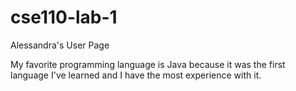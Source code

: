 # cse110-lab-1

Alessandra's User Page

My favorite programming language is Java because it was the first language I've learned and I have the most experience with it.